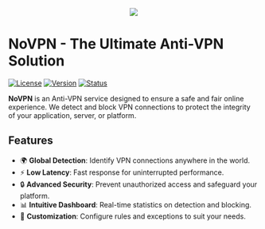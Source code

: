<div align="center">

  ![](https://komarev.com/ghpvc/?username=NoVPN-Official&color=lightgrey)

</div>

# NoVPN - The Ultimate Anti-VPN Solution

[![License](https://img.shields.io/badge/License-MIT-green.svg)](./LICENSE) [![Version](https://img.shields.io/badge/Version-0.0.1-blue.svg)](https://github.com/NoVPN-Official/NoVPN/releases) [![Status](https://img.shields.io/badge/Status-In%20Development-green.svg)](https://github.com/NoVPN-Official/NoVPN)

**NoVPN** is an Anti-VPN service designed to ensure a safe and fair online experience. We detect and block VPN connections to protect the integrity of your application, server, or platform.

## Features

- 🌍 **Global Detection**: Identify VPN connections anywhere in the world.
- ⚡ **Low Latency**: Fast response for uninterrupted performance.
- 🔒 **Advanced Security**: Prevent unauthorized access and safeguard your platform.
- 📊 **Intuitive Dashboard**: Real-time statistics on detection and blocking.
- 🎨 **Customization**: Configure rules and exceptions to suit your needs.
